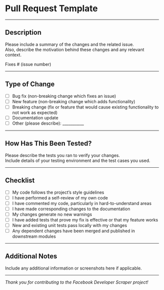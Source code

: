 # Pull Request Template

---

## Description

Please include a summary of the changes and the related issue.  
Also, describe the motivation behind these changes and any relevant context.

Fixes # (issue number)

---

## Type of Change

- [ ] Bug fix (non-breaking change which fixes an issue)  
- [ ] New feature (non-breaking change which adds functionality)  
- [ ] Breaking change (fix or feature that would cause existing functionality to not work as expected)  
- [ ] Documentation update  
- [ ] Other (please describe): ___________

---

## How Has This Been Tested?

Please describe the tests you ran to verify your changes.  
Include details of your testing environment and the test cases you used.

---

## Checklist

- [ ] My code follows the project’s style guidelines  
- [ ] I have performed a self-review of my own code  
- [ ] I have commented my code, particularly in hard-to-understand areas  
- [ ] I have made corresponding changes to the documentation  
- [ ] My changes generate no new warnings  
- [ ] I have added tests that prove my fix is effective or that my feature works  
- [ ] New and existing unit tests pass locally with my changes  
- [ ] Any dependent changes have been merged and published in downstream modules

---

## Additional Notes

Include any additional information or screenshots here if applicable.

---

*Thank you for contributing to the Facebook Developer Scraper project!*
